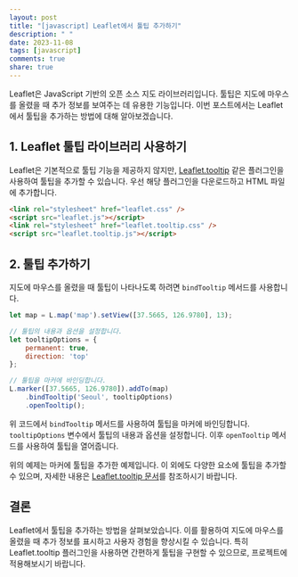```yaml
---
layout: post
title: "[javascript] Leaflet에서 툴팁 추가하기"
description: " "
date: 2023-11-08
tags: [javascript]
comments: true
share: true
---
```


Leaflet은 JavaScript 기반의 오픈 소스 지도 라이브러리입니다. 툴팁은 지도에 마우스를 올렸을 때 추가 정보를 보여주는 데 유용한 기능입니다. 이번 포스트에서는 Leaflet에서 툴팁을 추가하는 방법에 대해 알아보겠습니다.

## 1. Leaflet 툴팁 라이브러리 사용하기

Leaflet은 기본적으로 툴팁 기능을 제공하지 않지만, [Leaflet.tooltip](https://github.com/Leaflet/Leaflet.tooltip) 같은 플러그인을 사용하여 툴팁을 추가할 수 있습니다. 우선 해당 플러그인을 다운로드하고 HTML 파일에 추가합니다.

```html
<link rel="stylesheet" href="leaflet.css" />
<script src="leaflet.js"></script>
<link rel="stylesheet" href="leaflet.tooltip.css" />
<script src="leaflet.tooltip.js"></script>
```

## 2. 툴팁 추가하기

지도에 마우스를 올렸을 때 툴팁이 나타나도록 하려면 `bindTooltip` 메서드를 사용합니다.

```javascript
let map = L.map('map').setView([37.5665, 126.9780], 13);

// 툴팁의 내용과 옵션을 설정합니다.
let tooltipOptions = {
    permanent: true,
    direction: 'top'
};

// 툴팁을 마커에 바인딩합니다.
L.marker([37.5665, 126.9780]).addTo(map)
    .bindTooltip('Seoul', tooltipOptions)
    .openTooltip();
```

위 코드에서 `bindTooltip` 메서드를 사용하여 툴팁을 마커에 바인딩합니다. `tooltipOptions` 변수에서 툴팁의 내용과 옵션을 설정합니다. 이후 `openTooltip` 메서드를 사용하여 툴팁을 열어줍니다.

위의 예제는 마커에 툴팁을 추가한 예제입니다. 이 외에도 다양한 요소에 툴팁을 추가할 수 있으며, 자세한 내용은 [Leaflet.tooltip 문서](https://github.com/Leaflet/Leaflet.tooltip)를 참조하시기 바랍니다.

## 결론

Leaflet에서 툴팁을 추가하는 방법을 살펴보았습니다. 이를 활용하여 지도에 마우스를 올렸을 때 추가 정보를 표시하고 사용자 경험을 향상시킬 수 있습니다. 특히 Leaflet.tooltip 플러그인을 사용하면 간편하게 툴팁을 구현할 수 있으므로, 프로젝트에 적용해보시기 바랍니다.